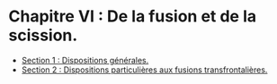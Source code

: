 # Chapitre VI : De la fusion et de la scission.

- [Section 1 : Dispositions générales.](section-1)
- [Section 2 : Dispositions particulières aux fusions transfrontalières.](section-2)
